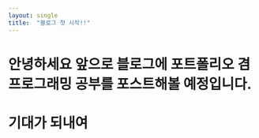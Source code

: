 ```yaml
---
layout: single
title:  "블로그 첫 시작!!"
---
```

# 안녕하세요 앞으로 블로그에 포트폴리오 겸 프로그래밍 공부를 포스트해볼 예정입니다.
# 기대가 되내여
